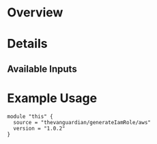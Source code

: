 # Overview

# Details

## Available Inputs

# Example Usage
```hcl
module "this" {
  source = "thevanguardian/generateIamRole/aws"
  version = "1.0.2"
}
```